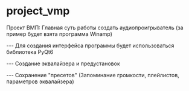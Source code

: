 # project_vmp
Проект ВМП: Главная суть работы создать аудиопроигрыватель (за пример будет взята программа Winamp)

--- Для создания интерфейса программы будет использоваться библиотека PyQt6

--- Создание эквалайзера и предустановок

--- Сохранение "пресетов" (Запоминание громкости, плейлистов, параметров эквалайзера)
